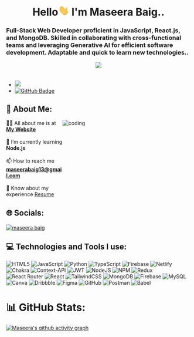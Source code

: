 <h1 align="center">Hello<img src="https://raw.githubusercontent.com/ABSphreak/ABSphreak/master/gifs/Hi.gif" width="30px"> I'm Maseera Baig..

</h1> 

<h3>Full-Stack Web Developer proficient in JavaScript, React.js, and MongoDB. 
  Skilled in collaborating with cross-functional teams and leveraging Generative AI for efficient software development. 
  Adaptable and quick to learn new technologies..</h3>

<div align="center">
 <img src="https://github.com/Anmol-Baranwal/Cool-GIFs-For-GitHub/assets/74038190/80728820-e06b-4f96-9c9e-9df46f0cc0a5" width="1000">
  
</div>

 <br/>
 
 -   ![](https://komarev.com/ghpvc/?username=maseerabaig&color=blueviolet&style=plastic&label=VISITORS)
 -   <a href="https://github.com/maseerabaig?tab=followers"><img src="https://img.shields.io/github/followers/maseerabaig?label=Followers&style=social" alt="GitHub Badge"></a>
  


## 💫 About Me:
<img align="right" alt="coding" height="200px" width="350px" src="https://github.com/Anmol-Baranwal/Cool-GIFs-For-GitHub/assets/74038190/85cb9521-97c0-4a65-9358-7db8099fac7f">

🙋‍♂️ All about me is at **[My Website](https://dishagupta-portfolio.netlify.app/)**<br><br>🌱 I’m currently learning **Node.js**<br><br> 📫 How to reach me **maseerabaig13@gmail.com**<br><br>📄 Know about my experience [Resume](https://drive.google.com/drive/folders/1IrE82nzeQ3ehLvtKUfUKuIxBD8tMX6Cc?usp=sharing)

## 🌐 Socials:
<a href="https://linkedin.com/in/maseerabaig" target="blank"><img align="center" src="https://raw.githubusercontent.com/rahuldkjain/github-profile-readme-generator/master/src/images/icons/Social/linked-in-alt.svg" alt="maseera baig" height="30" width="40" /></a>


## 💻 Technologies and Tools I use:
![HTML5](https://img.shields.io/badge/html5-%23E34F26.svg?style=for-the-badge&logo=html5&logoColor=white) ![JavaScript](https://img.shields.io/badge/javascript-%23323330.svg?style=for-the-badge&logo=javascript&logoColor=%23F7DF1E) ![Python](https://img.shields.io/badge/python-3670A0?style=for-the-badge&logo=python&logoColor=ffdd54) ![TypeScript](https://img.shields.io/badge/typescript-%23007ACC.svg?style=for-the-badge&logo=typescript&logoColor=white) ![Firebase](https://img.shields.io/badge/firebase-%23039BE5.svg?style=for-the-badge&logo=firebase) ![Netlify](https://img.shields.io/badge/netlify-%23000000.svg?style=for-the-badge&logo=netlify&logoColor=#00C7B7) ![Chakra](https://img.shields.io/badge/chakra-%234ED1C5.svg?style=for-the-badge&logo=chakraui&logoColor=white) ![Context-API](https://img.shields.io/badge/Context--Api-000000?style=for-the-badge&logo=react) ![JWT](https://img.shields.io/badge/JWT-black?style=for-the-badge&logo=JSON%20web%20tokens) ![NodeJS](https://img.shields.io/badge/node.js-6DA55F?style=for-the-badge&logo=node.js&logoColor=white) ![NPM](https://img.shields.io/badge/NPM-%23CB3837.svg?style=for-the-badge&logo=npm&logoColor=white) ![Redux](https://img.shields.io/badge/redux-%23593d88.svg?style=for-the-badge&logo=redux&logoColor=white) ![React Router](https://img.shields.io/badge/React_Router-CA4245?style=for-the-badge&logo=react-router&logoColor=white) ![React](https://img.shields.io/badge/react-%2320232a.svg?style=for-the-badge&logo=react&logoColor=%2361DAFB) ![TailwindCSS](https://img.shields.io/badge/tailwindcss-%2338B2AC.svg?style=for-the-badge&logo=tailwind-css&logoColor=white) ![MongoDB](https://img.shields.io/badge/MongoDB-%234ea94b.svg?style=for-the-badge&logo=mongodb&logoColor=white) ![Firebase](https://img.shields.io/badge/firebase-a08021?style=for-the-badge&logo=firebase&logoColor=ffcd34) ![MySQL](https://img.shields.io/badge/mysql-4479A1.svg?style=for-the-badge&logo=mysql&logoColor=white) ![Canva](https://img.shields.io/badge/Canva-%2300C4CC.svg?style=for-the-badge&logo=Canva&logoColor=white) ![Dribbble](https://img.shields.io/badge/Dribbble-EA4C89?style=for-the-badge&logo=dribbble&logoColor=white) ![Figma](https://img.shields.io/badge/figma-%23F24E1E.svg?style=for-the-badge&logo=figma&logoColor=white) ![GitHub](https://img.shields.io/badge/github-%23121011.svg?style=for-the-badge&logo=github&logoColor=white) ![Postman](https://img.shields.io/badge/Postman-FF6C37?style=for-the-badge&logo=postman&logoColor=white) ![Babel](https://img.shields.io/badge/Babel-F9DC3e?style=for-the-badge&logo=babel&logoColor=black)
# 📊 GitHub Stats:

[![Maseera's github activity graph](https://github-readme-activity-graph.vercel.app/graph?username=maseerabaig&bg_color=241f31&color=deddda&line=53b14f&point=deddda&area=true&hide_border=true)](https://github.com/maseerabaig/github-readme-activity-graph)

